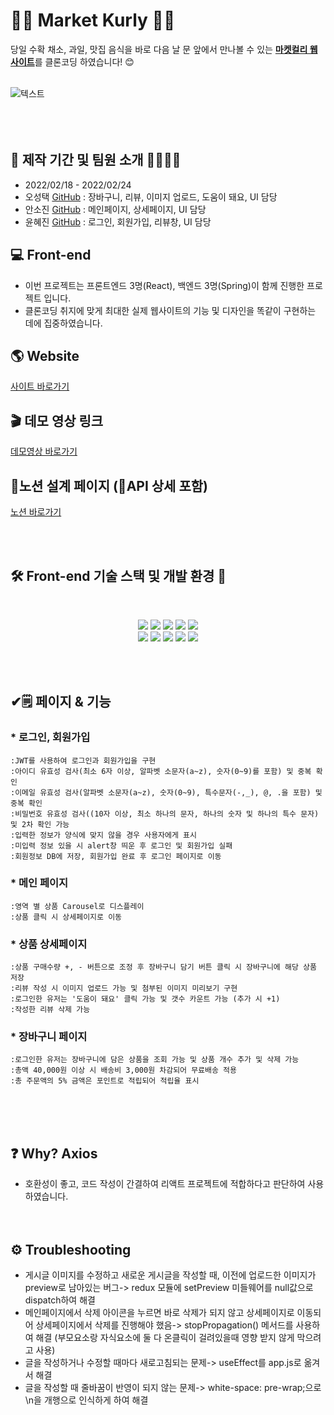 👨‍🌾 Market Kurly 👩‍🌾
=============
당일 수확 채소, 과일, 맛집 음식을 바로 다음 날 문 앞에서 만나볼 수 있는 <b>[마켓컬리 웹사이트](https://www.kurly.com/shop/main/index.php)</b>를 클론코딩 하였습니다! 😊
<br><br>

![텍스트](https://media.vlpt.us/images/hyejin4169/post/025ab154-d1b9-4035-9f50-721dbb99c800/%E1%84%89%E1%85%B3%E1%84%8F%E1%85%B3%E1%84%85%E1%85%B5%E1%86%AB%E1%84%89%E1%85%A3%E1%86%BA%202022-02-24%20%E1%84%8B%E1%85%A9%E1%84%92%E1%85%AE%2011.24.19.png)<br><br><br><br>
## 📆 제작 기간 및 팀원 소개 👨‍💻👩‍💻
- 2022/02/18 - 2022/02/24
- 오성택 [GitHub](https://github.com/nevergettingold) : 장바구니, 리뷰, 이미지 업로드, 도움이 돼요, UI 담당
- 안소진 [GitHub](https://github.com/sojin0106) : 메인페이지, 상세페이지, UI 담당
- 윤혜진 [GitHub](https://github.com/hyejin4169) : 로그인, 회원가입, 리뷰창, UI 담당

## 💻 Front-end
- 이번 프로젝트는 프론트엔드 3명(React), 백엔드 3명(Spring)이 함께 진행한 프로젝트 입니다.
- 클론코딩 취지에 맞게 최대한 실제 웹사이트의 기능 및 디자인을 똑같이 구현하는 데에 집중하였습니다.

## 🌎 Website
[사이트 바로가기](http://react-spring-marketkurly-clone.s3-website.ap-northeast-2.amazonaws.com/)

## 🎬 데모 영상 링크
[데모영상 바로가기](https://youtu.be/CKtrtcF3CiU)

## 📝노션 설계 페이지 (🔗API 상세 포함)
[노션 바로가기](https://calico-millennium-b6c.notion.site/99-Week-07-4-81afed7b6c3d4380b9eaed8eacc2ed9e)

<br><br>
## 🛠 Front-end 기술 스택 및 개발 환경 🔨
<br>
<p align="center">
<img src="https://img.shields.io/badge/javascript-F7DF1E?style=for-the-badge&logo=javascript&logoColor=black">
<img src="https://img.shields.io/badge/html5-E34F26?style=for-the-badge&logo=html5&logoColor=white">
<img src="https://img.shields.io/badge/css-1572B6?style=for-the-badge&logo=css3&logoColor=white">
<img src="https://img.shields.io/badge/react-61DAFB?style=for-the-badge&logo=react&logoColor=black">
<img src="https://img.shields.io/badge/redux-764ABC?style=for-the-badge&logo=react&logoColor=black">
 </br>
<img src="https://img.shields.io/badge/axios-007CE2?style=for-the-badge&logo=axios&logoColor=white">
<img src="https://img.shields.io/badge/reactrouterdom-375BD2?style=for-the-badge&logo=reactrouterdom&logoColor=white">
<img src="https://img.shields.io/badge/styledcomponents-181717?style=for-the-badge&logo=styledcomponents&logoColor=white">
<img src="https://img.shields.io/badge/amazonaws-232F3E?style=for-the-badge&logo=amazonaws&logoColor=white">
<img src="https://img.shields.io/badge/github-181717?style=for-the-badge&logo=github&logoColor=white">


 <br><br>
 
## ✔🗒️ 페이지 & 기능
### * 로그인, 회원가입
    :JWT를 사용하여 로그인과 회원가입을 구현
    :아이디 유효성 검사(최소 6자 이상, 알파벳 소문자(a~z), 숫자(0~9)를 포함) 및 중복 확인
    :이메일 유효성 검사(알파벳 소문자(a~z), 숫자(0~9), 특수문자(-,_), @, .을 포함) 및 중복 확인
    :비밀번호 유효성 검사((10자 이상, 최소 하나의 문자, 하나의 숫자 및 하나의 특수 문자) 및 2차 확인 가능
    :입력한 정보가 양식에 맞지 않을 경우 사용자에게 표시
    :미입력 정보 있을 시 alert창 띄운 후 로그인 및 회원가입 실패
    :회원정보 DB에 저장, 회원가입 완료 후 로그인 페이지로 이동
### * 메인 페이지
    :영역 별 상품 Carousel로 디스플레이
    :상품 클릭 시 상세페이지로 이동
### * 상품 상세페이지
    :상품 구매수량 +, - 버튼으로 조정 후 장바구니 담기 버튼 클릭 시 장바구니에 해당 상품 저장 
    :리뷰 작성 시 이미지 업로드 가능 및 첨부된 이미지 미리보기 구현
    :로그인한 유저는 '도움이 돼요' 클릭 가능 및 갯수 카운트 가능 (추가 시 +1)
    :작성한 리뷰 삭제 가능
### * 장바구니 페이지
    :로그인한 유저는 장바구니에 담은 상품을 조회 가능 및 상품 개수 추가 및 삭제 가능
    :총액 40,000원 이상 시 배송비 3,000원 차감되어 무료배송 적용
    :총 주문액의 5% 금액은 포인트로 적립되어 적립율 표시
<br><br><br>

## **❓ Why? Axios**

- 호환성이 좋고, 코드 작성이 간결하여 리액트 프로젝트에 적합하다고 판단하여 사용하였습니다.
<br><br><br>
## **⚙️ Troubleshooting**

- 게시글 이미지를 수정하고 새로운 게시글을 작성할 때, 이전에 업로드한 이미지가 preview로 남아있는 버그-> redux 모듈에 setPreview 미들웨어를 null값으로 dispatch하여 해결
- 메인페이지에서 삭제 아이콘을 누르면 바로 삭제가 되지 않고 상세페이지로 이동되어 상세페이지에서 삭제를 진행해야 했음-> stopPropagation() 메서드를 사용하여 해결 (부모요소랑 자식요소에 둘 다 온클릭이 걸려있을때 영향 받지 않게 막으려고 사용)
- 글을 작성하거나 수정할 때마다 새로고침되는 문제-> useEffect를 app.js로 옮겨서 해결
- 글을 작성할 때 줄바꿈이 반영이 되지 않는 문제-> white-space: pre-wrap;으로 \n을 개행으로 인식하게 하여 해결
